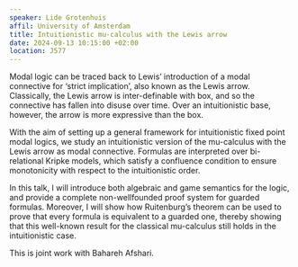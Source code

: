 ```yaml
---
speaker: Lide Grotenhuis
affil: University of Amsterdam
title: Intuitionistic mu-calculus with the Lewis arrow
date: 2024-09-13 10:15:00 +02:00
location: J577
---
```


Modal logic can be traced back to Lewis’ introduction of a modal connective for ‘strict implication’, also known as the Lewis arrow. Classically, the Lewis arrow is inter-definable with box, and so the connective has fallen into disuse over time. Over an intuitionistic base, however, the arrow is more expressive than the box. 

With the aim of setting up a general framework for intuitionistic fixed point modal logics, we study an intuitionistic version of the mu-calculus with the Lewis arrow as modal connective. Formulas are interpreted over bi-relational Kripke models, which satisfy a confluence condition to ensure monotonicity with respect to the intuitionistic order. 

<!--more-->

In this talk, I will introduce both algebraic and game semantics for the logic, and provide a complete non-wellfounded proof system for guarded formulas. Moreover, I will show how Ruitenburg’s theorem can be used to prove that every formula is equivalent to a guarded one, thereby showing that this well-known result for the classical mu-calculus still holds in the intuitionistic case.  

This is joint work with Bahareh Afshari.
